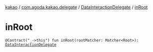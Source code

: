 [kakao](../../index.md) / [com.agoda.kakao.delegate](../index.md) / [DataInteractionDelegate](index.md) / [inRoot](./in-root.md)

# inRoot

`@Contract("_->this") fun inRoot(rootMatcher: Matcher<Root>): `[`DataInteractionDelegate`](index.md)